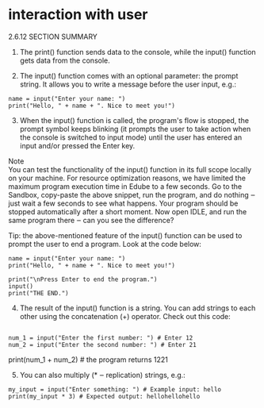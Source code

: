 # interaction with user
2.6.12 SECTION SUMMARY
1. The print() function sends data to the console, while the input() function gets data from the console.

2. The input() function comes with an optional parameter: the prompt string. It allows you to write a message before the user input, e.g.:

```
name = input("Enter your name: ")
print("Hello, " + name + ". Nice to meet you!")
 ```
3. When the input() function is called, the program's flow is stopped, the prompt symbol keeps blinking (it prompts the user to take action when the console is switched to input mode) until the user has entered an input and/or pressed the Enter key.

  Note  
You can test the functionality of the input() function in its full scope locally on your machine. For resource optimization reasons, we have limited the maximum program execution time in Edube to a few seconds. Go to the Sandbox, copy-paste the above snippet, run the program, and do nothing ‒ just wait a few seconds to see what happens. Your program should be stopped automatically after a short moment. Now open IDLE, and run the same program there ‒ can you see the difference?

Tip: the above-mentioned feature of the input() function can be used to prompt the user to end a program. Look at the code below:

```
name = input("Enter your name: ")
print("Hello, " + name + ". Nice to meet you!")
 
print("\nPress Enter to end the program.")
input()
print("THE END.")
 ```
4. The result of the input() function is a string. You can add strings to each other using the concatenation (+) operator. Check out this code:
```

num_1 = input("Enter the first number: ") # Enter 12
num_2 = input("Enter the second number: ") # Enter 21
 ```
print(num_1 + num_2) # the program returns 1221
 
5. You can also multiply (* ‒ replication) strings, e.g.:

```
my_input = input("Enter something: ") # Example input: hello
print(my_input * 3) # Expected output: hellohellohello
 ```
